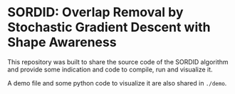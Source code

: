 # SORDID: Overlap Removal by Stochastic Gradient Descent with Shape Awareness

This repository was built to share the source code of the SORDID algorithm and provide some indication and code to compile, run and visualize it.


A demo file and some python code to visualize it are also shared in ``./demo``.